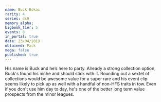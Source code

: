 ```yaml
---
name: Buck Bokai
rarity: 4
series: ds9
memory_alpha:
bigbook_tier: 5
events: 8
in_portal: true
date: 23/04/2019
obtained: Pack
mega: false
published: true
---
```


His name is Buck and he’s here to party. Already a strong collection option, Buck's found his niche and should stick with it. Rounding out a sextet of collections would be awesome value for a super rare and his event clip seems likely to pick up as well with a handful of non-HFS traits in tow. Even if you don't use him day to day, he's one of the better long term value prospects from the minor leagues.

